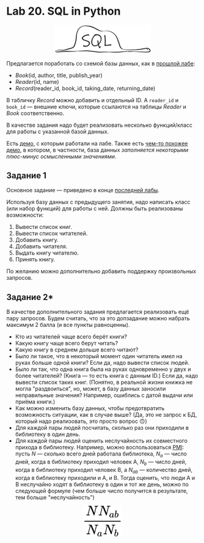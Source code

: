 # Lab 20. SQL in Python

<p align="center">
  <a href="https://www.pinterest.ru/pin/9077636719014655">
    <img src="./images/SQLInPython.png" width="50%" />
  </a>
</p>


Предлагается поработать со схемой базы данных, как в [прошлой лабе](http://cs.mipt.ru/advanced_python/lessons/lab19.html):

* *Book*(id, author, title, publish_year)
* *Reader*(id, name)
* *Record*(reader_id, book_id, taking_date, returning_date)

В табличку *Record* можно добавить и отдельный ID.
А `reader_id` и `book_id` — внешние ключи, которые ссылаются на таблицы *Reader* и *Book* соответственно.

В качестве задания надо будет реализовать несколько функций/класс для работы с указанной базой данных.

Есть [демо](./demo/SQLiteV2.ipynb), с которым работали на лабе.
Также есть [чем-то похожее демо](./demo/SQLiteV1.ipynb), в котором, в частности, база данных *заполняется некоторыми плюс-минус осмысленными значениями*.


## Задание 1

Основное задание — приведено в конце [последней лабы](http://cs.mipt.ru/advanced_python/lessons/lab20.html).

Используя базу данных с предыдущего занятия, надо написать класс (или набор функций) для работы с ней.
Должны быть реализованы возможности:

1. Вывести список книг.
1. Вывести список читателей.
1. Добавить книгу.
1. Добавить читателя.
1. Выдать книгу читателю.
1. Принять книгу.

По желанию можно дополнительно добавить поддержку произвольных запросов.


## Задание 2*

В качестве дополнительного задания предлагается реализовать ещё пару запросов. Будем считать, что за это допзадание можно набрать максимум 2 балла (и все пункты равноценны).

* Кто из читателей чаще всего берёт книги?
* Какую книгу чаще всего берут читать?
* Какую книгу в среднем дольше всего читают?
* Было ли такое, что в некоторый момент один читатель имел на руках больше одной книги? Если да, надо вывести список людей.
* Было ли так, что одна книга была на руках одновременно у двух и более читателей? (Книга — то есть книга с данным ID.) Если да, надо вывести список таких книг. (Понятно, в реальной жизни книжка не могла "раздвоиться", но, может, в базу данных заносили неправильные значения? Например, ошиблись с датой выдачи или приёма книги.)
* Как можно изменить базу данных, чтобы предотвратить возможность ситуации, как в случае выше? (Да, это не запрос к БД, который надо реализовать, это просто вопрос 🙃)
* Для каждой пары людей посчитать, сколько раз они приходили в библиотеку в один день.
* Для каждой пары людей оценить неслучайность их совместного прихода в библиотеку. Например, можно воспользоваться [PMI](https://en.wikipedia.org/wiki/Pointwise_mutual_information): пусть *N* — сколько всего дней работала библиотека, *N<sub>a</sub>* — число дней, когда в библиотеку приходил человек A, *N<sub>b</sub>* — число дней, когда в библиотеку приходил человек B, а *N<sub>ab</sub>* — количество дней, когда в библиотеку приходили и A, и B. Тогда оценить, что люди A и B неслучайно ходят в библиотеку в один и тот же день, можно по следующей формуле (чем больше число получится в результате, тем больше "неслучайность")
<p align="center">
    <img src="./images/not_by_accident.svg" title="\frac{NN_{ab}}{N_a N_b}" />
</p>
